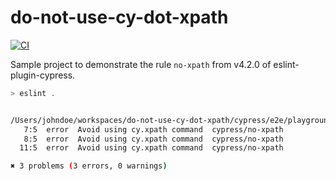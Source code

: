 # do-not-use-cy-dot-xpath

[![CI](https://github.com/wlsf82/do-not-use-cy-dot-xpath/actions/workflows/ci.yml/badge.svg)](https://github.com/wlsf82/do-not-use-cy-dot-xpath/actions/workflows/ci.yml)

Sample project to demonstrate the rule `no-xpath` from v4.2.0 of eslint-plugin-cypress.

```sh
> eslint .


/Users/johndoe/workspaces/do-not-use-cy-dot-xpath/cypress/e2e/playground.cy.js
   7:5  error  Avoid using cy.xpath command  cypress/no-xpath
   8:5  error  Avoid using cy.xpath command  cypress/no-xpath
  11:5  error  Avoid using cy.xpath command  cypress/no-xpath

✖ 3 problems (3 errors, 0 warnings)
```
